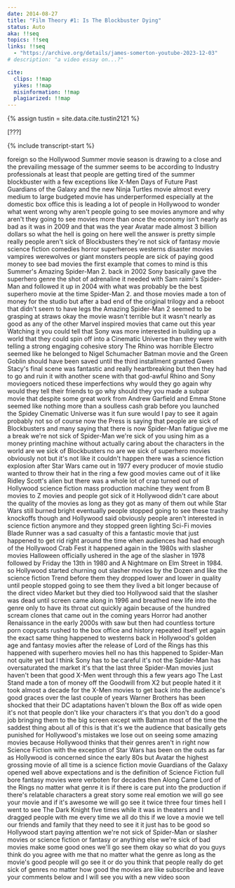 ```yaml
---
date: 2014-08-27
title: "Film Theory #1: Is The Blockbuster Dying"
status: Auto
aka: !!seq
topics: !!seq
links: !!seq
  - "https://archive.org/details/james-somerton-youtube-2023-12-03"
# description: "a video essay on...?"

cite:
  clips: !!map
  yikes: !!map
  misinformation: !!map
  plagiarized: !!map
---
```

{% assign tustin = site.data.cite.tustin2121 %}

<compare>
<credits class="desc">

[???]

</credits>
</compare>

{% include transcript-start %}

foreign so the Hollywood Summer movie season is drawing to a close and the
prevailing message of the summer seems to be according to Industry professionals
at least that people are getting tired of the summer blockbuster with a few
exceptions like X-Men Days of Future Past Guardians of the Galaxy and the new
Ninja Turtles movie almost every medium to large budgeted movie has
underperformed especially at the domestic box office this is leading a lot of
people in Hollywood to wonder what went wrong why aren't people going to see
movies anymore and why aren't they going to see movies more than once the
economy isn't nearly as bad as it was in 2009 and that was the year Avatar made
almost 3 billion dollars so what the hell is going on here well the answer is
pretty simple really people aren't sick of Blockbusters they're not sick of
fantasy movie science fiction comedies horror superheroes westerns disaster
movies vampires werewolves or giant monsters people are sick of paying good
money to see bad movies the first example that comes to mind is this Summer's
Amazing Spider-Man 2. back in 2002 Sony basically gave the superhero genre the
shot of adrenaline it needed with Sam raimi's Spider-Man and followed it up in
2004 with what was probably be the best superhero movie at the time Spider-Man
2. and those movies made a ton of money for the studio but after a bad end of
the original trilogy and a reboot that didn't seem to have legs the Amazing
Spider-Man 2 seemed to be grasping at straws okay the movie wasn't terrible but
it wasn't nearly as good as any of the other Marvel inspired movies that came
out this year Watching it you could tell that Sony was more interested in
building up a world that they could spin off into a Cinematic Universe than they
were with telling a strong engaging cohesive story The Rhino was horrible
Electro seemed like he belonged to Nigel Schumacher Batman movie and the Green
Goblin should have been saved until the third installment granted Gwen Stacy's
final scene was fantastic and really heartbreaking but then they had to go and
ruin it with another scene with that god-awful Rhino and Sony moviegoers noticed
these imperfections why would they go again why would they tell their friends to
go why should they you made a subpar movie that despite some great work from
Andrew Garfield and Emma Stone seemed like nothing more than a soulless cash
grab before you launched the Spidey Cinematic Universe was it fun sure would I
pay to see it again probably not so of course now the Press is saying that
people are sick of Blockbusters and many saying that there is now Spider-Man
fatigue give me a break we're not sick of Spider-Man we're sick of you using him
as a money printing machine without actually caring about the characters in the
world are we sick of Blockbusters no are we sick of superhero movies obviously
not but it's not like it couldn't happen there was a science fiction explosion
after Star Wars came out in 1977 every producer of movie studio wanted to throw
their hat in the ring a few good movies came out of it like Ridley Scott's alien
but there was a whole lot of crap turned out of Hollywood science fiction mass
production machine they went from B movies to Z movies and people got sick of it
Hollywood didn't care about the quality of the movies as long as they got as
many of them out while Star Wars still burned bright eventually people stopped
going to see these trashy knockoffs though and Hollywood said obviously people
aren't interested in science fiction anymore and they stopped green lighting
Sci-Fi movies Blade Runner was a sad casualty of this a fantastic movie that
just happened to get rid right around the time when audiences had had enough of
the Hollywood Crab Fest it happened again in the 1980s with slasher movies
Halloween officially ushered in the age of the slasher in 1978 followed by
Friday the 13th in 1980 and A Nightmare on Elm Street in 1984. so Hollywood
started churning out slasher movies by the Dozen and like the science fiction
Trend before them they dropped lower and lower in quality until people stopped
going to see them they lived a bit longer because of the direct video Market but
they died too Hollywood said that the slasher was dead until screen came along
in 1996 and breathed new life into the genre only to have its throat cut quickly
again because of the hundred scream clones that came out in the coming years
Horror had another Renaissance in the early 2000s with saw but then had
countless torture porn copycats rushed to the box office and history repeated
itself yet again the exact same thing happened to westerns back in Hollywood's
golden age and fantasy movies after the release of Lord of the Rings has this
happened with superhero movies hell no has this happened to Spider-Man not quite
yet but I think Sony has to be careful it's not the Spider-Man has oversaturated
the market it's that the last three Spider-Man movies just haven't been that
good X-Men went through this a few years ago The Last Stand made a ton of money
off the Goodwill from X2 but people hated it it took almost a decade for the
X-Men movies to get back into the audience's good graces over the last couple of
years Warner Brothers has been shocked that their DC adaptations haven't blown
the Box off as wide open it's not that people don't like your characters it's
that you don't do a good job bringing them to the big screen except with Batman
most of the time the saddest thing about all of this is that it's we the
audience that basically gets punished for Hollywood's mistakes we lose out on
seeing some amazing movies because Hollywood thinks that their genres aren't in
right now Science Fiction with the exception of Star Wars has been on the outs
as far as Hollywood is concerned since the early 80s but Avatar the highest
grossing movie of all time is a science fiction movie Guardians of the Galaxy
opened well above expectations and is the definition of Science Fiction full
bore fantasy movies were verboten for decades then Along Came Lord of the Rings
no matter what genre it is if there is care put into the production if there's
relatable characters a great story some real emotion we will go see your movie
and if it's awesome we will go see it twice three four times hell I went to see
The Dark Knight five times while it was in theaters and I dragged people with me
every time we all do this if we love a movie we tell our friends and family that
they need to see it it just has to be good so Hollywood start paying attention
we're not sick of Spider-Man or slasher movies or science fiction or fantasy or
anything else we're sick of bad movies make some good ones we'll go see them
okay so what do you guys think do you agree with me that no matter what the
genre as long as the movie's good people will go see it or do you think that
people really do get sick of genres no matter how good the movies are like
subscribe and leave your comments below and I will see you with a new video soon